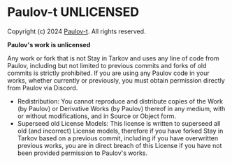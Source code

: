# Paulov-t UNLICENSED

Copyright (c) 2024 [Paulov-t](https://github.com/paulov-t). All rights reserved.

**Paulov's work is unlicensed**

Any work or fork that is not Stay in Tarkov and uses any line of code from Paulov, including but not limited to previous commits and forks of old commits is strictly prohibited. If you are using any Paulov code in your works, whether currently or previously, you must obtain permission directly from Paulov via Discord.

- Redistribution: You cannot reproduce and distribute copies of the Work (by Paulov) or Derivative Works (by Paulov) thereof in any medium, with or without modifications, and in Source or Object form.
- Superseed old License Models: This license is written to superseed all old (and incorrect) License models, therefore if you have forked Stay in Tarkov based on a previous commit, including if you have overwritten previous works, you are in direct breach of this License if you have not been provided permission to Paulov's works.



